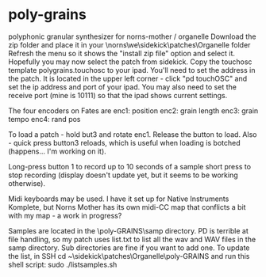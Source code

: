 # poly-grains
polyphonic granular synthesizer for norns-mother / organelle
Download the zip folder and place it in your \\norns\we\sidekick\patches\Organelle folder
Refresh the menu so it shows the "install zip file" option and select it.
Hopefully you may now select the patch from sidekick.
Copy the touchosc template polygrains.touchosc to your ipad.
You'll need to set the address in the patch. It is located in the upper left corner - click "pd touchOSC" and set the ip address and port of your ipad.  You may also need to set the receive port (mine is 10111) so that the ipad shows current settings.

The four encoders on Fates are 
enc1: position 
enc2: grain length 
enc3: grain tempo 
enc4: rand pos

To load a patch - hold but3 and rotate enc1.  Release the button to load.  Also - quick press button3 reloads, which is useful when loading is botched (happens... I'm working on it).

Long-press button 1 to record up to 10 seconds of a sample short press to stop recording (display doesn't update yet, but it seems to be working otherwise).

Midi keyboards may be used.  I have it set up for Native Instruments Komplete, but Norns Mother has its own midi-CC map that conflicts a bit with my map - a work in progress?

Samples are located in the \poly-GRAINS\samp directory.  PD is terrible at file handling, so my patch uses list.txt to list all the wav and WAV files in the samp directory.  Sub directories are fine if you want to add one.  To update the list, in SSH 
cd ~\sidekick\patches\Organelle\poly-GRAINS
and run this shell script:
sudo ./listsamples.sh
